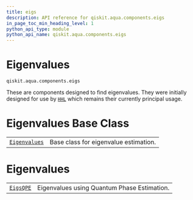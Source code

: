 ```yaml
---
title: eigs
description: API reference for qiskit.aqua.components.eigs
in_page_toc_min_heading_level: 1
python_api_type: module
python_api_name: qiskit.aqua.components.eigs
---
```


<span id="module-qiskit.aqua.components.eigs" />

<span id="qiskit-aqua-components-eigs" />

# Eigenvalues

<span id="module-qiskit.aqua.components.eigs" />

`qiskit.aqua.components.eigs`

These are components designed to find eigenvalues. They were initially designed for use by [`HHL`](qiskit.aqua.algorithms.HHL "qiskit.aqua.algorithms.HHL") which remains their currently principal usage.

# Eigenvalues Base Class

|                                                                                                    |                                       |
| -------------------------------------------------------------------------------------------------- | ------------------------------------- |
| [`Eigenvalues`](qiskit.aqua.components.eigs.Eigenvalues "qiskit.aqua.components.eigs.Eigenvalues") | Base class for eigenvalue estimation. |

# Eigenvalues

|                                                                                        |                                             |
| -------------------------------------------------------------------------------------- | ------------------------------------------- |
| [`EigsQPE`](qiskit.aqua.components.eigs.EigsQPE "qiskit.aqua.components.eigs.EigsQPE") | Eigenvalues using Quantum Phase Estimation. |


